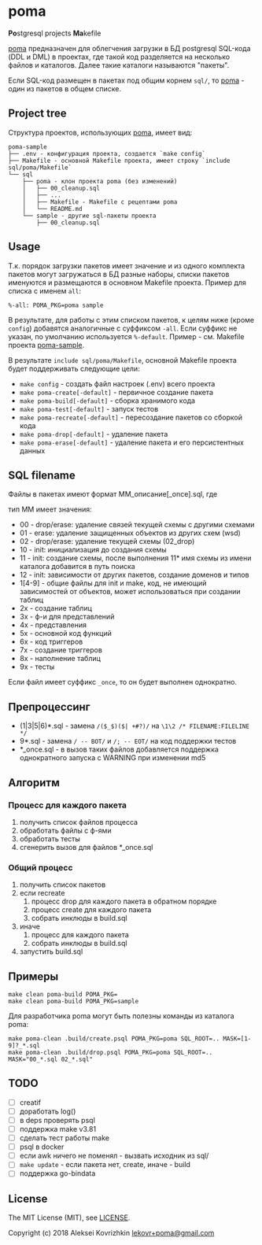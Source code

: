 # poma
**Po**stgresql projects **Ma**kefile

[poma](https://github.com/pomasql/poma) предназначен для облегчения загрузки в БД postgresql SQL-кода (DDL и DML)
 в проектах, где такой код разделяется на несколько файлов и каталогов. Далее такие каталоги называются "пакеты".

Если SQL-код размещен в пакетах под общим корнем `sql/`, то [poma](https://github.com/pomasql/poma) - один из пакетов в общем списке.

## Project tree

Структура проектов, использующих [poma](https://github.com/pomasql/poma), имеет вид:

```
poma-sample
├── .env - конфигурация проекта, создается `make config`
├── Makefile - основной Makefile проекта, имеет строку `include sql/poma/Makefile`
└── sql
    ├── poma - клон проекта poma (без изменений)
    │   ├── 00_cleanup.sql
    │   ├── ...
    │   ├── Makefile - Makefile с рецептами poma
    │   └── README.md
    └── sample - другие sql-пакеты проекта
        ├── 00_cleanup.sql
```

## Usage

Т.к. порядок загрузки пакетов имеет значение и из одного комплекта пакетов могут загружаться в БД разные наборы,
 списки пакетов именуются и размещаются в основном Makefile проекта. Пример для списка с именем `all`:

```
%-all: POMA_PKG=poma sample
```
В результате, для работы с этим списком пакетов, к целям ниже (кроме `config`) добавятся аналогичные с суффиксом `-all`.
 Если суффикс не указан, по умолчанию используется `%-default`. Пример - см. Makefile проекта
 [poma-sample](https://github.com/pomasql/poma-sample).

В результате `include sql/poma/Makefile`, основной Makefile проекта будет поддерживать следующие цели:

* `make config` - создать файл настроек (.env) всего проекта
* `make poma-create[-default]` - первичное создание пакета
* `make poma-build[-default]` - сборка хранимого кода
* `make poma-test[-default]` - запуск тестов
* `make poma-recreate[-default]` - пересоздание пакетов со сборкой кода
* `make poma-drop[-default]` - удаление пакета
* `make poma-erase[-default]` - удаление пакета и его персистентных данных

## SQL filename

Файлы в пакетах имеют формат MM_описание[_once].sql, где

тип MM имеет значения:

* 00 - drop/erase: удаление связей текущей схемы с другими схемами
* 01 - erase: удаление защищенных объектов из других схем (wsd)
* 02 - drop/erase: удаление текущей схемы (02_drop)
* 10 - init: инициализация до создания схемы
* 11 - init: создание схемы, после выполнения 11* имя схемы из имени каталога добавится в путь поиска
* 12 - init: зависимости от других пакетов, создание доменов и типов
* 1[4-9] - общие файлы для init и make, код, не имеющий зависимостей от объектов, может использоваться при создании таблиц
* 2x - создание таблиц
* 3x - ф-и для представлений
* 4x - представления
* 5x - основной код функций
* 6x - код триггеров
* 7x - создание триггеров
* 8x - наполнение таблиц
* 9x - тесты

Если файл имеет суффикс `_once`, то он будет выполнен однократно.

## Препроцессинг

* (1|3|5|6)*.sql - замена `/($_$)($| +#?)/` на `\1\2 /* FILENAME:FILELINE */`
* 9*.sql - замена `/ -- BOT/` и `/; -- EOT/` на код поддержки тестов
* *_once.sql - в вызов таких файлов добавляется поддержка однократного запуска с WARNING при изменении md5

## Алгоритм

### Процесс для каждого пакета

1. получить список файлов процесса
2. обработать файлы с ф-ями
3. обработать тесты
4. сгенерить вызов для файлов *_once.sql

### Общий процесс

1. получить список пакетов
2. если recreate
   1. процесс drop для каждого пакета в обратном порядке
   2. процесс create для каждого пакета
   3. собрать инклюды в build.sql
3. иначе
   1. процесс для каждого пакета
   2. собрать инклюды в build.sql
4. запустить build.sql

## Примеры
```
make clean poma-build POMA_PKG=
make clean poma-build POMA_PKG=sample

```
Для разработчика poma могут быть полезны команды из каталога poma:
```
make poma-clean .build/create.psql POMA_PKG=poma SQL_ROOT=.. MASK=[1-9]?_*.sql
make poma-clean .build/drop.psql POMA_PKG=poma SQL_ROOT=.. MASK="00_*.sql 02_*.sql"
```


## TODO

* [ ] creatif
* [ ] доработать log()
* [ ] в deps проверять psql
* [ ] поддержка make v3.81
* [ ] сделать тест работы make
* [ ] psql в docker
* [ ] если awk ничего не поменял - вызвать исходник из sql/
* [ ] `make update` - если пакета нет, create, иначе - build
* [ ] поддержка go-bindata

## License

The MIT License (MIT), see [LICENSE](LICENSE).

Copyright (c) 2018 Aleksei Kovrizhkin <lekovr+poma@gmail.com>
